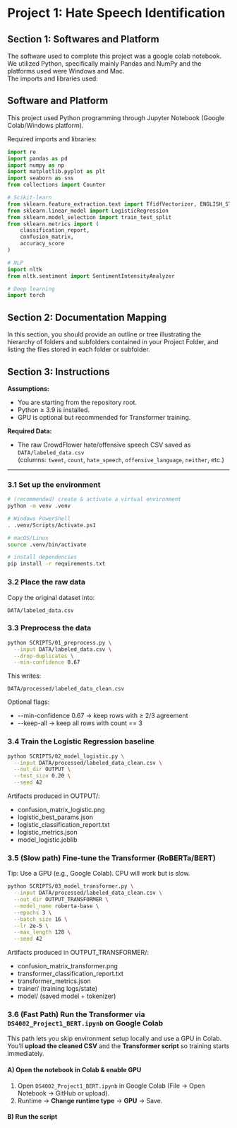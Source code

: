 # Project 1: Hate Speech Identification 

## Section 1: Softwares and Platform 
The software used to complete this project was a google colab notebook. We utilized Python, specifically mainly Pandas and NumPy and the platforms used were Windows and Mac.  
The imports and libraries used:
## Software and Platform

This project used Python programming through Jupyter Notebook (Google Colab/Windows platform).

Required imports and libraries:

```python
import re
import pandas as pd
import numpy as np
import matplotlib.pyplot as plt
import seaborn as sns
from collections import Counter

# Scikit-learn
from sklearn.feature_extraction.text import TfidfVectorizer, ENGLISH_STOP_WORDS
from sklearn.linear_model import LogisticRegression
from sklearn.model_selection import train_test_split
from sklearn.metrics import (
    classification_report,
    confusion_matrix,
    accuracy_score
)

# NLP
import nltk
from nltk.sentiment import SentimentIntensityAnalyzer

# Deep learning
import torch
```

## Section 2: Documentation Mapping 
In this section, you should provide an outline or tree illustrating the hierarchy of folders and subfolders contained in your Project Folder, and listing the files stored in each folder or subfolder.

## Section 3: Instructions 

**Assumptions:**  
- You are starting from the repository root.  
- Python ≥ 3.9 is installed.  
- GPU is optional but recommended for Transformer training.  

**Required Data:**  
- The raw CrowdFlower hate/offensive speech CSV saved as `DATA/labeled_data.csv`  
  (columns: `tweet`, `count`, `hate_speech`, `offensive_language`, `neither`, etc.)

---

### 3.1 Set up the environment
```bash
# (recommended) create & activate a virtual environment
python -m venv .venv

# Windows PowerShell
. .venv/Scripts/Activate.ps1

# macOS/Linux
source .venv/bin/activate

# install dependencies
pip install -r requirements.txt
```

### 3.2 Place the raw data
Copy the original dataset into:
```
DATA/labeled_data.csv
```

### 3.3 Preprocess the data
```bash
python SCRIPTS/01_preprocess.py \
  --input DATA/labeled_data.csv \
  --drop-duplicates \
  --min-confidence 0.67
```
This writes:
```
DATA/processed/labeled_data_clean.csv
```
Optional flags:
* --min-confidence 0.67 → keep rows with ≥ 2/3 agreement
* --keep-all → keep all rows with count == 3

### 3.4 Train the Logistic Regression baseline
```bash
python SCRIPTS/02_model_logistic.py \
  --input DATA/processed/labeled_data_clean.csv \
  --out_dir OUTPUT \
  --test_size 0.20 \
  --seed 42
```

Artifacts produced in OUTPUT/:
* confusion_matrix_logistic.png
* logistic_best_params.json
* logistic_classification_report.txt
* logistic_metrics.json
* model_logistic.joblib

### 3.5 (Slow path) Fine-tune the Transformer (RoBERTa/BERT)
Tip: Use a GPU (e.g., Google Colab). CPU will work but is slow.

```bash
python SCRIPTS/03_model_transformer.py \
  --input DATA/processed/labeled_data_clean.csv \
  --out_dir OUTPUT_TRANSFORMER \
  --model_name roberta-base \
  --epochs 3 \
  --batch_size 16 \
  --lr 2e-5 \
  --max_length 128 \
  --seed 42
```

Artifacts produced in OUTPUT_TRANSFORMER/:
* confusion_matrix_transformer.png
* transformer_classification_report.txt
* transformer_metrics.json
* trainer/ (training logs/state)
* model/ (saved model + tokenizer)

### 3.6 (Fast Path) Run the Transformer via `DS4002_Project1_BERT.ipynb` on Google Colab

This path lets you skip environment setup locally and use a GPU in Colab. You’ll **upload the cleaned CSV** and the **Transformer script** so training starts immediately.

#### A) Open the notebook in Colab & enable GPU
1. Open `DS4002_Project1_BERT.ipynb` in Google Colab (File → Open Notebook → GitHub or upload).
2. Runtime → **Change runtime type** → **GPU** → Save.

#### B) Run the script
